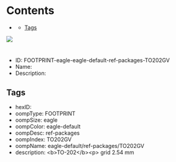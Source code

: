 



Contents
========

* [](#)
	* [Tags](#tags)
  
![][im]
# 

- ID: FOOTPRINT-eagle-eagle-default-ref-packages-TO202GV
- Name: 
- Description: 

## Tags

- hexID: 
- oompType: FOOTPRINT
- oompSize: eagle
- oompColor: eagle-default
- oompDesc: ref-packages
- oompIndex: TO202GV
- oompName: eagle-default/ref-packages/TO202GV
- description: &lt;b&gt;TO-202&lt;/b&gt;&lt;p&gt;&#xD;
grid 2.54 mm



[im]: image.png
